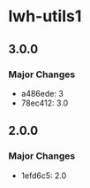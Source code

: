 # lwh-utils1

## 3.0.0

### Major Changes

- a486ede: 3
- 78ec412: 3.0

## 2.0.0

### Major Changes

- 1efd6c5: 2.0
